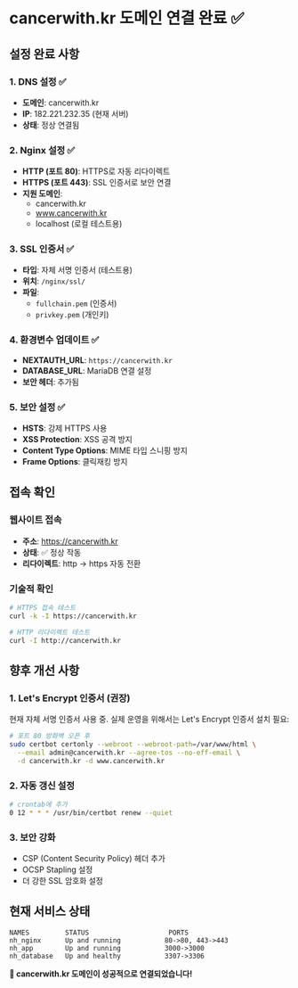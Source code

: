# cancerwith.kr 도메인 연결 완료 ✅

## 설정 완료 사항

### 1. DNS 설정 ✅
- **도메인**: cancerwith.kr
- **IP**: 182.221.232.35 (현재 서버)
- **상태**: 정상 연결됨

### 2. Nginx 설정 ✅
- **HTTP (포트 80)**: HTTPS로 자동 리다이렉트
- **HTTPS (포트 443)**: SSL 인증서로 보안 연결
- **지원 도메인**: 
  - cancerwith.kr
  - www.cancerwith.kr
  - localhost (로컬 테스트용)

### 3. SSL 인증서 ✅
- **타입**: 자체 서명 인증서 (테스트용)
- **위치**: `/nginx/ssl/`
- **파일**: 
  - `fullchain.pem` (인증서)
  - `privkey.pem` (개인키)

### 4. 환경변수 업데이트 ✅
- **NEXTAUTH_URL**: `https://cancerwith.kr`
- **DATABASE_URL**: MariaDB 연결 설정
- **보안 헤더**: 추가됨

### 5. 보안 설정 ✅
- **HSTS**: 강제 HTTPS 사용
- **XSS Protection**: XSS 공격 방지
- **Content Type Options**: MIME 타입 스니핑 방지
- **Frame Options**: 클릭재킹 방지

## 접속 확인

### 웹사이트 접속
- **주소**: https://cancerwith.kr
- **상태**: ✅ 정상 작동
- **리다이렉트**: http → https 자동 전환

### 기술적 확인
```bash
# HTTPS 접속 테스트
curl -k -I https://cancerwith.kr

# HTTP 리다이렉트 테스트
curl -I http://cancerwith.kr
```

## 향후 개선 사항

### 1. Let's Encrypt 인증서 (권장)
현재 자체 서명 인증서 사용 중. 실제 운영을 위해서는 Let's Encrypt 인증서 설치 필요:

```bash
# 포트 80 방화벽 오픈 후
sudo certbot certonly --webroot --webroot-path=/var/www/html \
  --email admin@cancerwith.kr --agree-tos --no-eff-email \
  -d cancerwith.kr -d www.cancerwith.kr
```

### 2. 자동 갱신 설정
```bash
# crontab에 추가
0 12 * * * /usr/bin/certbot renew --quiet
```

### 3. 보안 강화
- CSP (Content Security Policy) 헤더 추가
- OCSP Stapling 설정
- 더 강한 SSL 암호화 설정

## 현재 서비스 상태

```
NAMES         STATUS                    PORTS
nh_nginx      Up and running           80->80, 443->443
nh_app        Up and running           3000->3000
nh_database   Up and healthy           3307->3306
```

**🎉 cancerwith.kr 도메인이 성공적으로 연결되었습니다!**